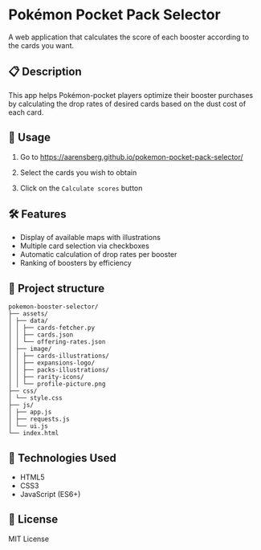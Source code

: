 # Pokémon Pocket Pack Selector

A web application that calculates the score of each booster according to the cards you want.

## 📋 Description

This app helps Pokémon-pocket players optimize their booster purchases by calculating the drop rates of desired cards based on the dust cost of each card.

## 🚀 Usage

1. Go to https://aarensberg.github.io/pokemon-pocket-pack-selector/

2. Select the cards you wish to obtain

3. Click on the `Calculate scores` button

## 🛠 Features

- Display of available maps with illustrations
- Multiple card selection via checkboxes
- Automatic calculation of drop rates per booster
- Ranking of boosters by efficiency

## 📁 Project structure

```
pokemon-booster-selector/
├── assets/
│ ├── data/
│ │ ├── cards-fetcher.py
│ │ ├── cards.json
│ │ └── offering-rates.json
│ ├── image/
│ │ ├── cards-illustrations/
│ │ ├── expansions-logo/
│ │ ├── packs-illustrations/
│ │ ├── rarity-icons/
│ │ └── profile-picture.png
├── css/
│ └── style.css
├── js/
│ ├── app.js
│ ├── requests.js
│ └── ui.js
└── index.html
```

## 🔧 Technologies Used

- HTML5
- CSS3
- JavaScript (ES6+)

## 📝 License

MIT License